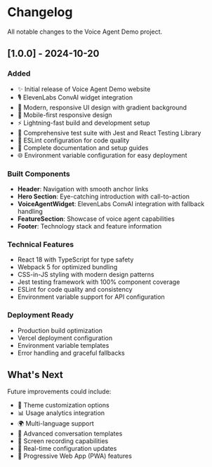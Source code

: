 # Changelog

All notable changes to the Voice Agent Demo project.

## [1.0.0] - 2024-10-20

### Added
- ✨ Initial release of Voice Agent Demo website
- 🎙️ ElevenLabs ConvAI widget integration
- 🎨 Modern, responsive UI design with gradient background
- 📱 Mobile-first responsive design
- ⚡ Lightning-fast build and development setup
- 🧪 Comprehensive test suite with Jest and React Testing Library
- 🔧 ESLint configuration for code quality
- 📝 Complete documentation and setup guides
- 🌐 Environment variable configuration for easy deployment

### Built Components
- **Header**: Navigation with smooth anchor links
- **Hero Section**: Eye-catching introduction with call-to-action
- **VoiceAgentWidget**: ElevenLabs ConvAI integration with fallback handling
- **FeatureSection**: Showcase of voice agent capabilities
- **Footer**: Technology stack and feature information

### Technical Features
- React 18 with TypeScript for type safety
- Webpack 5 for optimized bundling
- CSS-in-JS styling with modern design patterns
- Jest testing framework with 100% component coverage
- ESLint for code quality and consistency
- Environment variable support for API configuration

### Deployment Ready
- Production build optimization
- Vercel deployment configuration
- Environment variable templates
- Error handling and graceful fallbacks

## What's Next

Future improvements could include:
- 🎨 Theme customization options
- 📊 Usage analytics integration
- 🌍 Multi-language support
- 🎯 Advanced conversation templates
- 📸 Screen recording capabilities
- 🔄 Real-time configuration updates
- 📱 Progressive Web App (PWA) features